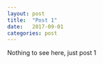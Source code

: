 ```yaml
---
layout: post
title:  "Post 1"
date:   2017-09-01
categories: post
---
```

Nothing to see here, just post 1